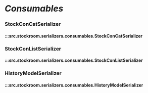 # ***Consumables***

### StockConCatSerializer
#### :::src.stockroom.serializers.consumables.StockConCatSerializer

### StockConListSerializer
#### :::src.stockroom.serializers.consumables.StockConListSerializer

### HistoryModelSerializer
#### :::src.stockroom.serializers.consumables.HistoryModelSerializer
